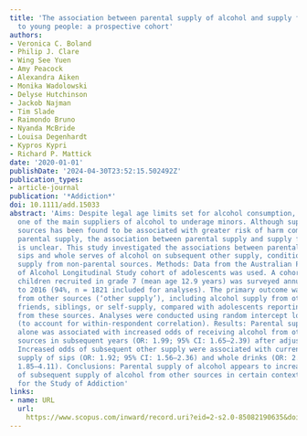 ```yaml
---
title: 'The association between parental supply of alcohol and supply from other sources
  to young people: a prospective cohort'
authors:
- Veronica C. Boland
- Philip J. Clare
- Wing See Yuen
- Amy Peacock
- Alexandra Aiken
- Monika Wadolowski
- Delyse Hutchinson
- Jackob Najman
- Tim Slade
- Raimondo Bruno
- Nyanda McBride
- Louisa Degenhardt
- Kypros Kypri
- Richard P. Mattick
date: '2020-01-01'
publishDate: '2024-04-30T23:52:15.502492Z'
publication_types:
- article-journal
publication: '*Addiction*'
doi: 10.1111/add.15033
abstract: 'Aims: Despite legal age limits set for alcohol consumption, parents are
  one of the main suppliers of alcohol to underage minors. Although supply from non-parental
  sources has been found to be associated with greater risk of harm compared with
  parental supply, the association between parental supply and supply from other sources
  is unclear. This study investigated the associations between parental supply of
  sips and whole serves of alcohol on subsequent other supply, conditional on current
  supply from non-parental sources. Methods: Data from the Australian Parental Supply
  of Alcohol Longitudinal Study cohort of adolescents was used. A cohort of 1927 Australian
  children recruited in grade 7 (mean age 12.9 years) was surveyed annually from 2010
  to 2016 (94%, n = 1821 included for analyses). The primary outcome was alcohol exposure
  from other sources (‘other supply’), including alcohol supply from other adults,
  friends, siblings, or self-supply, compared with adolescents reporting no supply
  from these sources. Analyses were conducted using random intercept logistic regression
  (to account for within-respondent correlation). Results: Parental supply of alcohol
  alone was associated with increased odds of receiving alcohol from other non-parental
  sources in subsequent years (OR: 1.99; 95% CI: 1.65–2.39) after adjusting for confounders.
  Increased odds of subsequent other supply were associated with current parental
  supply of sips (OR: 1.92; 95% CI: 1.56–2.36) and whole drinks (OR: 2.76; 95% CI:
  1.85–4.11). Conclusions: Parental supply of alcohol appears to increase the risk
  of subsequent supply of alcohol from other sources in certain contexts. © 2020 Society
  for the Study of Addiction'
links:
- name: URL
  url: 
    https://www.scopus.com/inward/record.uri?eid=2-s2.0-85082190635&doi=10.1111%2fadd.15033&partnerID=40&md5=909fbf2a802a15ffec591f2653ff841c
---
```


